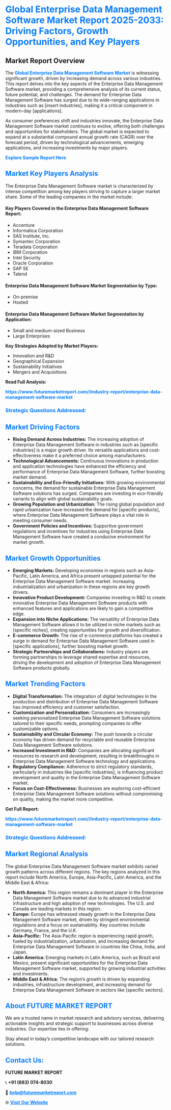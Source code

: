 <h1 style="color: #007BFF;">Global Enterprise Data Management Software Market Report 2025-2033: Driving Factors, Growth Opportunities, and Key Players</h1>

<section id="overview">
<h2>Market Report Overview</h2>
<p>The <a href="https://www.futuremarketreport.com//industry-report/enterprise-data-management-software-market" style="color: #007BFF; text-decoration: none;"><strong>Global Enterprise Data Management Software Market</strong></a> is witnessing significant growth, driven by increasing demand across various industries. This report delves into the key aspects of the Enterprise Data Management Software market, providing a comprehensive analysis of its current status, future potential, and challenges. The demand for Enterprise Data Management Software has surged due to its wide-ranging applications in industries such as [insert industries], making it a critical component in modern-day [applications].</p>
<p>As consumer preferences shift and industries innovate, the Enterprise Data Management Software market continues to evolve, offering both challenges and opportunities for stakeholders. The global market is expected to expand at a substantial compound annual growth rate (CAGR) over the forecast period, driven by technological advancements, emerging applications, and increasing investments by major players.</p>
</section>

<section id="overview">
<p><a href="https://www.futuremarketreport.com//request-sample/reportId=55442" style="color: #007BFF; text-decoration: none;"><strong>Explore Sample Report Here</strong></a></p>
</section>

<section id="key-players">
<h2 style="color: #007BFF;">Market Key Players Analysis</h2>
<p>The Enterprise Data Management Software market is characterized by intense competition among key players striving to capture a larger market share. Some of the leading companies in the market include:</p>
<h4>Key Players Covered in the Enterprise Data Management Software Report:</h4>
<ul><li>Accenture</li><li>Informatica Corporation</li><li>SAS Institute, Inc.</li><li>Symantec Corporation</li><li>Teradata Corporation</li><li>IBM Corporation</li><li>Intel Security</li><li>Oracle Corporation</li><li>SAP SE</li><li>Talend</li></ul>
<h4>Enterprise Data Management Software Market Segmentation by Type:</h4>
<ul><li>On-premise</li><li>Hosted</li></ul>

<h4>Enterprise Data Management Software Market Segmentation by Application:</h4>
<ul><li>Small and medium-sized Business</li><li>Large Enterprises</li></ul>
<p><strong>Key Strategies Adopted by Market Players:</strong></p>
<ul>
<li>Innovation and R&D</li>
<li>Geographical Expansion</li>
<li>Sustainability Initiatives</li>
<li>Mergers and Acquisitions</li>
</ul>
</section>

<section>
<p><strong>Read Full Analysis: </strong></p><a href="https://www.futuremarketreport.com//industry-report/enterprise-data-management-software-market" style="color: #007BFF; text-decoration: none;"><strong>https://www.futuremarketreport.com//industry-report/enterprise-data-management-software-market</strong></a>
<h3 style="color: #007BFF;">Strategic Questions Addressed:</h3>
</section>

<section id="driving-factors">
<h2 style="color: #007BFF;">Market Driving Factors</h2>
<ul>
<li><strong>Rising Demand Across Industries:</strong> The increasing adoption of Enterprise Data Management Software in industries such as [specific industries] is a major growth driver. Its versatile applications and cost-effectiveness make it a preferred choice among manufacturers.</li>
<li><strong>Technological Advancements:</strong> Continuous innovations in production and application technologies have enhanced the efficiency and performance of Enterprise Data Management Software, further boosting market demand.</li>
<li><strong>Sustainability and Eco-Friendly Initiatives:</strong> With growing environmental concerns, the demand for sustainable Enterprise Data Management Software solutions has surged. Companies are investing in eco-friendly variants to align with global sustainability goals.</li>
<li><strong>Growing Population and Urbanization:</strong> The rising global population and rapid urbanization have increased the demand for [specific products], where Enterprise Data Management Software plays a vital role in meeting consumer needs.</li>
<li><strong>Government Policies and Incentives:</strong> Supportive government regulations and incentives for industries using Enterprise Data Management Software have created a conducive environment for market growth.</li>
</ul>
</section>

<section id="growth-opportunities">
<h2 style="color: #007BFF;">Market Growth Opportunities</h2>
<ul>
<li><strong>Emerging Markets:</strong> Developing economies in regions such as Asia-Pacific, Latin America, and Africa present untapped potential for the Enterprise Data Management Software market. Increasing industrialization and urbanization in these regions are key growth drivers.</li>
<li><strong>Innovative Product Development:</strong> Companies investing in R&D to create innovative Enterprise Data Management Software products with enhanced features and applications are likely to gain a competitive edge.</li>
<li><strong>Expansion into Niche Applications:</strong> The versatility of Enterprise Data Management Software allows it to be utilized in niche markets such as [specific niches], creating opportunities for growth and diversification.</li>
<li><strong>E-commerce Growth:</strong> The rise of e-commerce platforms has created a surge in demand for Enterprise Data Management Software used in [specific applications], further boosting market growth.</li>
<li><strong>Strategic Partnerships and Collaborations:</strong> Industry players are forming partnerships to leverage shared expertise and resources, driving the development and adoption of Enterprise Data Management Software products globally.</li>
</ul>
</section>

<section id="trending-factors">
<h2 style="color: #007BFF;">Market Trending Factors</h2>
<ul>
<li><strong>Digital Transformation:</strong> The integration of digital technologies in the production and distribution of Enterprise Data Management Software has improved efficiency and customer satisfaction.</li>
<li><strong>Customization and Personalization:</strong> Consumers are increasingly seeking personalized Enterprise Data Management Software solutions tailored to their specific needs, prompting companies to offer customizable options.</li>
<li><strong>Sustainability and Circular Economy:</strong> The push towards a circular economy has driven demand for recyclable and reusable Enterprise Data Management Software solutions.</li>
<li><strong>Increased Investment in R&D:</strong> Companies are allocating significant resources to research and development, resulting in breakthroughs in Enterprise Data Management Software technology and applications.</li>
<li><strong>Regulatory Compliance:</strong> Adherence to strict regulatory standards, particularly in industries like [specific industries], is influencing product development and quality in the Enterprise Data Management Software market.</li>
<li><strong>Focus on Cost-Effectiveness:</strong> Businesses are exploring cost-efficient Enterprise Data Management Software solutions without compromising on quality, making the market more competitive.</li>
</ul>
</section>

<section>
<p><strong>Get Full Report: </strong></p><a href="https://www.futuremarketreport.com//industry-report/enterprise-data-management-software-market" style="color: #007BFF; text-decoration: none;"><strong>https://www.futuremarketreport.com//industry-report/enterprise-data-management-software-market</strong></a>
<h3 style="color: #007BFF;">Strategic Questions Addressed:</h3>
</section>


<section id="regional-analysis">
<h2 style="color: #007BFF;">Market Regional Analysis</h2>
<p>The global Enterprise Data Management Software market exhibits varied growth patterns across different regions. The key regions analyzed in this report include North America, Europe, Asia-Pacific, Latin America, and the Middle East & Africa:</p>
<ul>
<li><strong>North America:</strong> This region remains a dominant player in the Enterprise Data Management Software market due to its advanced industrial infrastructure and high adoption of new technologies. The U.S. and Canada are leading markets in this region.</li>
<li><strong>Europe:</strong> Europe has witnessed steady growth in the Enterprise Data Management Software market, driven by stringent environmental regulations and a focus on sustainability. Key countries include Germany, France, and the U.K.</li>
<li><strong>Asia-Pacific:</strong> The Asia-Pacific region is experiencing rapid growth, fueled by industrialization, urbanization, and increasing demand for Enterprise Data Management Software in countries like China, India, and Japan.</li>
<li><strong>Latin America:</strong> Emerging markets in Latin America, such as Brazil and Mexico, present significant opportunities for the Enterprise Data Management Software market, supported by growing industrial activities and investments.</li>
<li><strong>Middle East & Africa:</strong> The region’s growth is driven by expanding industries, infrastructure development, and increasing demand for Enterprise Data Management Software in sectors like [specific sectors].</li>
</ul>
</section>

<footer>
<h2 style="color: #007BFF;">About FUTURE MARKET REPORT</h2>
<p>We are a trusted name in market research and advisory services, delivering actionable insights and strategic support to businesses across diverse industries. Our expertise lies in offering:</p>

<p>Stay ahead in today’s competitive landscape with our tailored research solutions.</p>

<h2 style="color: #007BFF;">Contact Us:</h2>
<p><strong>FUTURE MARKET REPORT</strong></p>
<p>📞 <strong>+91 (883) 074-8030</strong></p>
<p>📧 <strong><a href="mailto:help@futuremarketreport.com" style="color: #007BFF;">help@futuremarketreport.com</a></strong></p>
<p>🌐 <strong><a href="https://www.futuremarketreport.com/" style="color: #007BFF;">Visit Our Website</a></strong></p>
</footer>